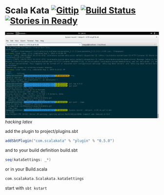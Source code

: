 # Scala Kata [![Gittip](http://img.shields.io/gittip/MasseGuillaume.svg?style=flat)](https://www.gittip.com/MasseGuillaume/) [![Build Status](http://img.shields.io/travis/MasseGuillaume/ScalaKata.svg?style=flat)](https://travis-ci.org/MasseGuillaume/ScalaKata) [![Stories in Ready](https://badge.waffle.io/MasseGuillaume/ScalaKata.png?label=Ready)](https://waffle.io/MasseGuillaume/ScalaKata)

![scala kata editor with latex example](https://raw.githubusercontent.com/MasseGuillaume/ScalaKata/develop/example.gif)
*hacking latex*

add the plugin to project/plugins.sbt

```scala
addSbtPlugin("com.scalakata" % "plugin" % "0.5.0")
```

and to your build definition build.sbt

```scala
seq(kataSettings: _*)
```

or in your Build.scala

```scala
com.scalakata.Scalakata.kataSettings
```

start with ```sbt kstart```
